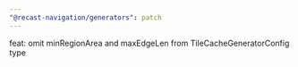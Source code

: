 ```yaml
---
"@recast-navigation/generators": patch
---
```


feat: omit minRegionArea and maxEdgeLen from TileCacheGeneratorConfig type
